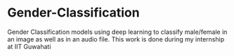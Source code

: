 # Gender-Classification
Gender Classification models using deep learning to classify male/female in an image as well as in an audio file.
This work is done during my internship at IIT Guwahati
